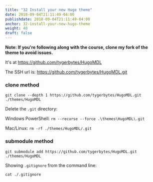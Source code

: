 ```yaml
---
title: "32 Install your new Hugo theme"
date: 2018-09-04T21:11:49-04:00
publishdate: 2018-09-04T21:11:49-04:00
anchor: 32-install-your-new-hugo-theme
weight: 40
draft: false
---
```


**Note: If you're following along with the course, clone my fork of the theme to avoid issues.**

It's at https://github.com/tygerbytes/HugoMDL

The SSH url is: https://github.com/tygerbytes/HugoMDL.git

### clone method

`git clone --depth 1 https://github.com/tygerbytes/HugoMDL.git ./themes/HugoMDL`

Delete the `.git` directory:

Windows PowerShell: `rm --recurse --force .\themes\HugoMDL\.git`

Mac/Linux: `rm -rf ./themes/HugoMDL/.git`

### submodule method

`git submodule add https://github.com/tygerbytes/HugoMDL.git ./themes/HugoMDL`

Showing `.gitignore` from the command line:

`cat ./.gitignore`
